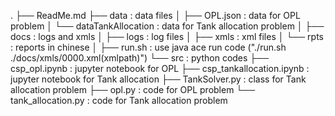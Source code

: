 .
├── ReadMe.md 
├── data : data files 
│   ├── OPL.json : data for OPL problem 
│   └── dataTankAllocation : data for Tank allocation problem
│
├── docs : logs and xmls
│   ├── logs : log files 
│   ├── xmls : xml files
│   └── rpts : reports in chinese 
│
├── run.sh : use java ace run code ("./run.sh ./docs/xmls/0000.xml(xmlpath)")
└── src : python codes
    ├── csp_opl.ipynb : jupyter notebook for OPL
    ├── csp_tankallocation.ipynb : jupyter notebook for Tank allocation 
    ├── TankSolver.py : class for Tank allocation problem
    ├── opl.py : code for OPL problem
    └── tank_allocation.py : code for Tank allocation problem